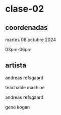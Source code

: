 # clase-02

## coordenadas

martes 08 octubre 2024

03pm-06pm

## artista

andreas refsgaard

teachable machine

andreas refsgaard

gene kogan
